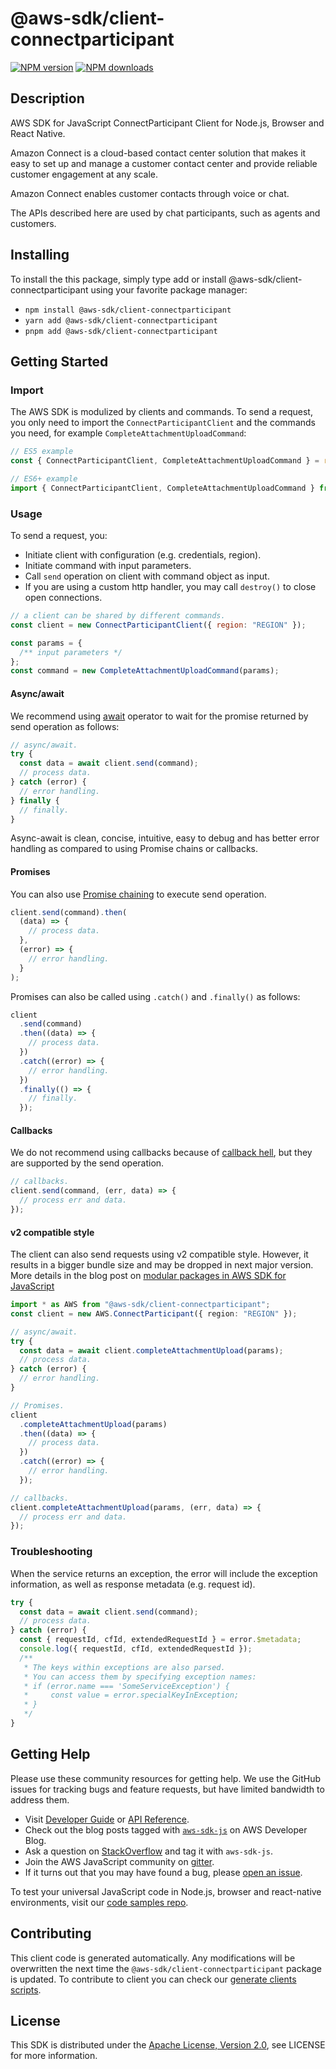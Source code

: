 <!-- generated file, do not edit directly -->

# @aws-sdk/client-connectparticipant

[![NPM version](https://img.shields.io/npm/v/@aws-sdk/client-connectparticipant/latest.svg)](https://www.npmjs.com/package/@aws-sdk/client-connectparticipant)
[![NPM downloads](https://img.shields.io/npm/dm/@aws-sdk/client-connectparticipant.svg)](https://www.npmjs.com/package/@aws-sdk/client-connectparticipant)

## Description

AWS SDK for JavaScript ConnectParticipant Client for Node.js, Browser and React Native.

<p>Amazon Connect is a cloud-based contact center solution that makes it easy to set up and manage
a customer contact center and provide reliable customer engagement at any scale.</p>
<p>Amazon Connect enables customer contacts through voice or chat.</p>

<p>The APIs described here are used by chat participants, such as agents and
customers.</p>

## Installing

To install the this package, simply type add or install @aws-sdk/client-connectparticipant
using your favorite package manager:

- `npm install @aws-sdk/client-connectparticipant`
- `yarn add @aws-sdk/client-connectparticipant`
- `pnpm add @aws-sdk/client-connectparticipant`

## Getting Started

### Import

The AWS SDK is modulized by clients and commands.
To send a request, you only need to import the `ConnectParticipantClient` and
the commands you need, for example `CompleteAttachmentUploadCommand`:

```js
// ES5 example
const { ConnectParticipantClient, CompleteAttachmentUploadCommand } = require("@aws-sdk/client-connectparticipant");
```

```ts
// ES6+ example
import { ConnectParticipantClient, CompleteAttachmentUploadCommand } from "@aws-sdk/client-connectparticipant";
```

### Usage

To send a request, you:

- Initiate client with configuration (e.g. credentials, region).
- Initiate command with input parameters.
- Call `send` operation on client with command object as input.
- If you are using a custom http handler, you may call `destroy()` to close open connections.

```js
// a client can be shared by different commands.
const client = new ConnectParticipantClient({ region: "REGION" });

const params = {
  /** input parameters */
};
const command = new CompleteAttachmentUploadCommand(params);
```

#### Async/await

We recommend using [await](https://developer.mozilla.org/en-US/docs/Web/JavaScript/Reference/Operators/await)
operator to wait for the promise returned by send operation as follows:

```js
// async/await.
try {
  const data = await client.send(command);
  // process data.
} catch (error) {
  // error handling.
} finally {
  // finally.
}
```

Async-await is clean, concise, intuitive, easy to debug and has better error handling
as compared to using Promise chains or callbacks.

#### Promises

You can also use [Promise chaining](https://developer.mozilla.org/en-US/docs/Web/JavaScript/Guide/Using_promises#chaining)
to execute send operation.

```js
client.send(command).then(
  (data) => {
    // process data.
  },
  (error) => {
    // error handling.
  }
);
```

Promises can also be called using `.catch()` and `.finally()` as follows:

```js
client
  .send(command)
  .then((data) => {
    // process data.
  })
  .catch((error) => {
    // error handling.
  })
  .finally(() => {
    // finally.
  });
```

#### Callbacks

We do not recommend using callbacks because of [callback hell](http://callbackhell.com/),
but they are supported by the send operation.

```js
// callbacks.
client.send(command, (err, data) => {
  // process err and data.
});
```

#### v2 compatible style

The client can also send requests using v2 compatible style.
However, it results in a bigger bundle size and may be dropped in next major version. More details in the blog post
on [modular packages in AWS SDK for JavaScript](https://aws.amazon.com/blogs/developer/modular-packages-in-aws-sdk-for-javascript/)

```ts
import * as AWS from "@aws-sdk/client-connectparticipant";
const client = new AWS.ConnectParticipant({ region: "REGION" });

// async/await.
try {
  const data = await client.completeAttachmentUpload(params);
  // process data.
} catch (error) {
  // error handling.
}

// Promises.
client
  .completeAttachmentUpload(params)
  .then((data) => {
    // process data.
  })
  .catch((error) => {
    // error handling.
  });

// callbacks.
client.completeAttachmentUpload(params, (err, data) => {
  // process err and data.
});
```

### Troubleshooting

When the service returns an exception, the error will include the exception information,
as well as response metadata (e.g. request id).

```js
try {
  const data = await client.send(command);
  // process data.
} catch (error) {
  const { requestId, cfId, extendedRequestId } = error.$metadata;
  console.log({ requestId, cfId, extendedRequestId });
  /**
   * The keys within exceptions are also parsed.
   * You can access them by specifying exception names:
   * if (error.name === 'SomeServiceException') {
   *     const value = error.specialKeyInException;
   * }
   */
}
```

## Getting Help

Please use these community resources for getting help.
We use the GitHub issues for tracking bugs and feature requests, but have limited bandwidth to address them.

- Visit [Developer Guide](https://docs.aws.amazon.com/sdk-for-javascript/v3/developer-guide/welcome.html)
  or [API Reference](https://docs.aws.amazon.com/AWSJavaScriptSDK/v3/latest/index.html).
- Check out the blog posts tagged with [`aws-sdk-js`](https://aws.amazon.com/blogs/developer/tag/aws-sdk-js/)
  on AWS Developer Blog.
- Ask a question on [StackOverflow](https://stackoverflow.com/questions/tagged/aws-sdk-js) and tag it with `aws-sdk-js`.
- Join the AWS JavaScript community on [gitter](https://gitter.im/aws/aws-sdk-js-v3).
- If it turns out that you may have found a bug, please [open an issue](https://github.com/aws/aws-sdk-js-v3/issues/new/choose).

To test your universal JavaScript code in Node.js, browser and react-native environments,
visit our [code samples repo](https://github.com/aws-samples/aws-sdk-js-tests).

## Contributing

This client code is generated automatically. Any modifications will be overwritten the next time the `@aws-sdk/client-connectparticipant` package is updated.
To contribute to client you can check our [generate clients scripts](https://github.com/aws/aws-sdk-js-v3/tree/main/scripts/generate-clients).

## License

This SDK is distributed under the
[Apache License, Version 2.0](http://www.apache.org/licenses/LICENSE-2.0),
see LICENSE for more information.
